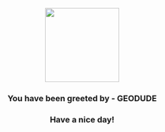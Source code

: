 <p align="center">
            <img src="https://raw.githubusercontent.com/PokeAPI/sprites/master/sprites/pokemon/74.png" width="150" height="150">
          </p>
          <h3 align="center">You have been greeted by - <b>GEODUDE</b></h3>
          <h3 align="center">Have a nice day!</h3>
